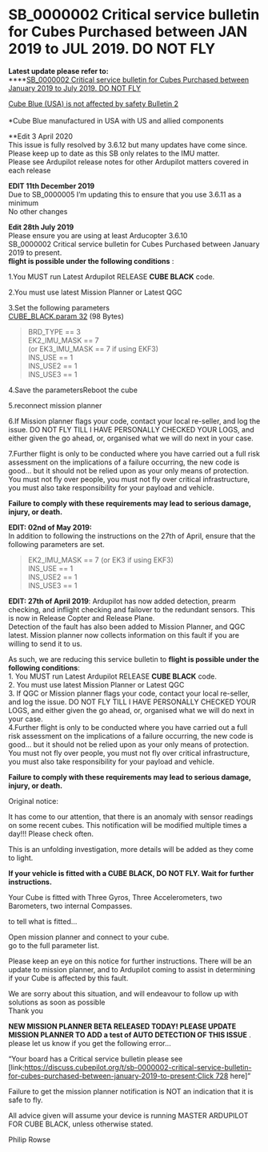 # SB\_0000002 Critical service bulletin for Cubes Purchased between JAN 2019 to JUL 2019. DO NOT FLY

**Latest update please refer to:**\
****[SB\_0000002 Critical service bulletin for Cubes Purchased between January 2019 to July 2019. DO NOT FLY](https://discuss.cubepilot.org/t/sb-0000002-critical-service-bulletin-for-cubes-purchased-between-january-2019-to-july-2019-do-not-fly/406)

[Cube Blue (USA) is not affected by safety Bulletin 2\
](https://discuss.cubepilot.org/t/cube-blue-is-not-affected-by-safety-bulletin-2/631)\
\*Cube Blue manufactured in USA with US and allied components

\*\*Edit 3 April 2020\
This issue is fully resolved by 3.6.12 but many updates have come since. Please keep up to date as this SB only relates to the IMU matter.\
Please see Ardupilot release notes for other Ardupilot matters covered in each release

**EDIT 11th December 2019**\
Due to SB\_0000005 I’m updating this to ensure that you use 3.6.11 as a minimum\
No other changes

**Edit 28th July 2019**\
Please ensure you are using at least Arducopter 3.6.10\
SB\_0000002 Critical service bulletin for Cubes Purchased between January 2019 to present.\
**flight is possible under the following conditions** :

1.You MUST run Latest Ardupilot RELEASE **CUBE BLACK** code.

2.You must use latest Mission Planner or Latest QGC

3.Set the following parameters\
[CUBE_BLACK.param 32](https://discuss.cubepilot.org/uploads/default/original/1X/d4ace0149f9bfbabac84c30cdff2d53ec98879de.param) (98 Bytes)

> BRD_TYPE == 3 \
> EK2\_IMU_MASK == 7 \
> (or EK3\_IMU_MASK == 7 if using EKF3) \
> INS_USE == 1 \
> INS_USE2 == 1 \
> INS_USE3 == 1

4.Save the parametersReboot the cube

5.reconnect mission planner

6.If Mission planner flags your code, contact your local re-seller, and log the issue. DO NOT FLY TILL I HAVE PERSONALLY CHECKED YOUR LOGS, and either given the go ahead, or, organised what we will do next in your case.

7.Further flight is only to be conducted where you have carried out a full risk assessment on the implications of a failure occurring, the new code is good… but it should not be relied upon as your only means of protection. You must not fly over people, you must not fly over critical infrastructure, you must also take responsibility for your payload and vehicle.

**Failure to comply with these requirements may lead to serious damage, injury, or death.**

**EDIT: 02nd of May 2019:**\
In addition to following the instructions on the 27th of April, ensure that the following parameters are set.

> EK2\_IMU_MASK == 7 (or EK3 if using EKF3) \
> INS_USE == 1 \
> INS_USE2 == 1 \
> INS_USE3 == 1

**EDIT: 27th of April 2019**: Ardupilot has now added detection, prearm checking, and inflight checking and failover to the redundant sensors. This is now in Release Copter and Release Plane.\
Detection of the fault has also been added to Mission Planner, and QGC latest. Mission planner now collects information on this fault if you are willing to send it to us.

As such, we are reducing this service bulletin to **flight is possible under the following conditions**:\
1\. You MUST run Latest Ardupilot RELEASE **CUBE BLACK** code.\
2\. You must use latest Mission Planner or Latest QGC\
3\. If QGC or Mission planner flags your code, contact your local re-seller, and log the issue. DO NOT FLY TILL I HAVE PERSONALLY CHECKED YOUR LOGS, and either given the go ahead, or, organised what we will do next in your case.\
4.Further flight is only to be conducted where you have carried out a full risk assessment on the implications of a failure occurring, the new code is good… but it should not be relied upon as your only means of protection. You must not fly over people, you must not fly over critical infrastructure, you must also take responsibility for your payload and vehicle.

**Failure to comply with these requirements may lead to serious damage, injury, or death.**

Original notice:

It has come to our attention, that there is an anomaly with sensor readings on some recent cubes. This notification will be modified multiple times a day!!! Please check often.

This is an unfolding investigation, more details will be added as they come to light.

**If your vehicle is fitted with a CUBE BLACK, DO NOT FLY. Wait for further instructions.**

Your Cube is fitted with Three Gyros, Three Accelerometers, two Barometers, two internal Compasses.

to tell what is fitted…

Open mission planner and connect to your cube.\
go to the full parameter list.

Please keep an eye on this notice for further instructions. There will be an update to mission planner, and to Ardupilot coming to assist in determining if your Cube is affected by this fault.

We are sorry about this situation, and will endeavour to follow up with solutions as soon as possible\
Thank you

**NEW MISSION PLANNER BETA RELEASED TODAY! PLEASE UPDATE MISSION PLANNER TO ADD a test of AUTO DETECTION OF THIS ISSUE** . please let us know if you get the following error…

“Your board has a Critical service bulletin please see \[link;[https://discuss.cubepilot.org/t/sb-0000002-critical-service-bulletin-for-cubes-purchased-between-january-2019-to-present;Click 728](https://discuss.cubepilot.org/t/sb-0000002-critical-service-bulletin-for-cubes-purchased-between-january-2019-to-present;Click) here]”

Failure to get the mission planner notification is NOT an indication that it is safe to fly.

All advice given will assume your device is running MASTER ARDUPILOT FOR CUBE BLACK, unless otherwise stated.

Philip Rowse


